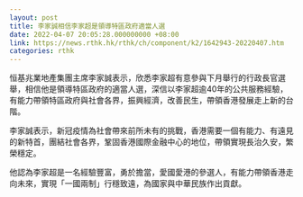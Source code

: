 ```yaml
---
layout: post
title: 李家誠相信李家超是領導特區政府適當人選
date: 2022-04-07 20:05:28.000000000 +08:00
link: https://news.rthk.hk/rthk/ch/component/k2/1642943-20220407.htm
categories: rthk
---
```


恒基兆業地產集團主席李家誠表示，欣悉李家超有意參與下月舉行的行政長官選舉，相信他是領導特區政府的適當人選，深信以李家超逾40年的公共服務經驗，有能力帶領特區政府與社會各界，振興經濟，改善民生，帶領香港發展走上新的台階。

李家誠表示，新冠疫情為社會帶來前所未有的挑戰，香港需要一個有能力、有遠見的新特首，團結社會各界，鞏固香港國際金融中心的地位，帶領實現長治久安，繁榮穩定。

他認為李家超是一名經驗豐富，勇於擔當，愛國愛港的參選人，有能力帶領香港走向未來，實現「一國兩制」行穩致遠，為國家與中華民族作出貢獻。
